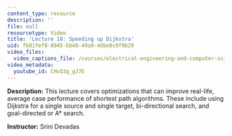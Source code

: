 ```yaml
---
content_type: resource
description: ''
file: null
resourcetype: Video
title: 'Lecture 18: Speeding up Dijkstra'
uid: fb81fef8-8945-bb48-49a9-4dbe8c9f9b29
video_files:
  video_captions_file: /courses/electrical-engineering-and-computer-science/6-006-introduction-to-algorithms-fall-2011/lecture-videos/lecture-18-speeding-up-dijkstra/CHvQ3q_gJ7E.vtt
video_metadata:
  youtube_id: CHvQ3q_gJ7E
---
```


**Description:** This lecture covers optimizations that can improve real-life, average case performance of shortest path algorithms. These include using Dijkstra for a single source and single target, bi-directional search, and goal-directed or A\* search.

**Instructor:** Srini Devadas